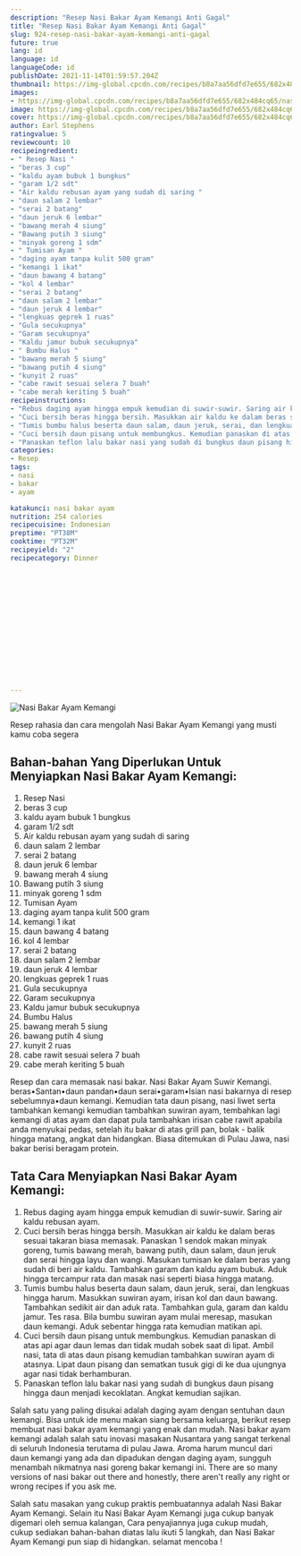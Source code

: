 ```yaml
---
description: "Resep Nasi Bakar Ayam Kemangi Anti Gagal"
title: "Resep Nasi Bakar Ayam Kemangi Anti Gagal"
slug: 924-resep-nasi-bakar-ayam-kemangi-anti-gagal
future: true
lang: id
language: id
languageCode: id
publishDate: 2021-11-14T01:59:57.204Z 
thumbnail: https://img-global.cpcdn.com/recipes/b8a7aa56dfd7e655/682x484cq65/nasi-bakar-ayam-kemangi-foto-resep-utama.webp
images:
- https://img-global.cpcdn.com/recipes/b8a7aa56dfd7e655/682x484cq65/nasi-bakar-ayam-kemangi-foto-resep-utama.webp
image: https://img-global.cpcdn.com/recipes/b8a7aa56dfd7e655/682x484cq65/nasi-bakar-ayam-kemangi-foto-resep-utama.webp
cover: https://img-global.cpcdn.com/recipes/b8a7aa56dfd7e655/682x484cq65/nasi-bakar-ayam-kemangi-foto-resep-utama.webp
author: Earl Stephens
ratingvalue: 5
reviewcount: 10
recipeingredient:
- " Resep Nasi "
- "beras 3 cup"
- "kaldu ayam bubuk 1 bungkus"
- "garam 1/2 sdt"
- "Air kaldu rebusan ayam yang sudah di saring "
- "daun salam 2 lembar"
- "serai 2 batang"
- "daun jeruk 6 lembar"
- "bawang merah 4 siung"
- "Bawang putih 3 siung"
- "minyak goreng 1 sdm"
- " Tumisan Ayam "
- "daging ayam tanpa kulit 500 gram"
- "kemangi 1 ikat"
- "daun bawang 4 batang"
- "kol 4 lembar"
- "serai 2 batang"
- "daun salam 2 lembar"
- "daun jeruk 4 lembar"
- "lengkuas geprek 1 ruas"
- "Gula secukupnya"
- "Garam secukupnya"
- "Kaldu jamur bubuk secukupnya"
- " Bumbu Halus "
- "bawang merah 5 siung"
- "bawang putih 4 siung"
- "kunyit 2 ruas"
- "cabe rawit sesuai selera 7 buah"
- "cabe merah keriting 5 buah"
recipeinstructions:
- "Rebus daging ayam hingga empuk kemudian di suwir-suwir. Saring air kaldu rebusan ayam."
- "Cuci bersih beras hingga bersih. Masukkan air kaldu ke dalam beras sesuai takaran biasa memasak. Panaskan 1 sendok makan minyak goreng, tumis bawang merah, bawang putih, daun salam, daun jeruk dan serai hingga layu dan wangi. Masukan tumisan ke dalam beras yang sudah di beri air kaldu. Tambahkan garam dan kaldu ayam bubuk. Aduk hingga tercampur rata dan masak nasi seperti biasa hingga matang."
- "Tumis bumbu halus beserta daun salam, daun jeruk, serai, dan lengkuas hingga harum. Masukkan suwiran ayam, irisan kol dan daun bawang. Tambahkan sedikit air dan aduk rata. Tambahkan gula, garam dan kaldu jamur. Tes rasa. Bila bumbu suwiran ayam mulai meresap, masukan daun kemangi. Aduk sebentar hingga rata kemudian matikan api."
- "Cuci bersih daun pisang untuk membungkus. Kemudian panaskan di atas api agar daun lemas dan tidak mudah sobek saat di lipat. Ambil nasi, tata di atas daun pisang kemudian tambahkan suwiran ayam di atasnya. Lipat daun pisang dan sematkan tusuk gigi di ke dua ujungnya agar nasi tidak berhamburan."
- "Panaskan teflon lalu bakar nasi yang sudah di bungkus daun pisang hingga daun menjadi kecoklatan. Angkat kemudian sajikan."
categories:
- Resep
tags:
- nasi
- bakar
- ayam

katakunci: nasi bakar ayam 
nutrition: 254 calories
recipecuisine: Indonesian
preptime: "PT38M"
cooktime: "PT32M"
recipeyield: "2"
recipecategory: Dinner


     
    
    
    
    
    
    
    
    
    
    
      
    
---
```



![Nasi Bakar Ayam Kemangi](https://img-global.cpcdn.com/recipes/b8a7aa56dfd7e655/682x484cq65/nasi-bakar-ayam-kemangi-foto-resep-utama.webp)

Resep rahasia dan cara mengolah  Nasi Bakar Ayam Kemangi yang musti kamu coba segera

<!--inarticleads1-->

## Bahan-bahan Yang Diperlukan Untuk Menyiapkan Nasi Bakar Ayam Kemangi:

1.  Resep Nasi 
1. beras 3 cup
1. kaldu ayam bubuk 1 bungkus
1. garam 1/2 sdt
1. Air kaldu rebusan ayam yang sudah di saring 
1. daun salam 2 lembar
1. serai 2 batang
1. daun jeruk 6 lembar
1. bawang merah 4 siung
1. Bawang putih 3 siung
1. minyak goreng 1 sdm
1.  Tumisan Ayam 
1. daging ayam tanpa kulit 500 gram
1. kemangi 1 ikat
1. daun bawang 4 batang
1. kol 4 lembar
1. serai 2 batang
1. daun salam 2 lembar
1. daun jeruk 4 lembar
1. lengkuas geprek 1 ruas
1. Gula secukupnya
1. Garam secukupnya
1. Kaldu jamur bubuk secukupnya
1.  Bumbu Halus 
1. bawang merah 5 siung
1. bawang putih 4 siung
1. kunyit 2 ruas
1. cabe rawit sesuai selera 7 buah
1. cabe merah keriting 5 buah

Resep dan cara memasak nasi bakar. Nasi Bakar Ayam Suwir Kemangi. beras•Santan•daun pandan•daun serai•garam•Isian nasi bakarnya di resep sebelumnya•daun kemangi. Kemudian tata daun pisang, nasi liwet serta tambahkan kemangi kemudian tambahkan suwiran ayam, tembahkan lagi kemangi di atas ayam dan dapat pula tambahkan irisan cabe rawit apabila anda menyukai pedas, setelah itu bakar di atas grill pan, bolak - balik hingga matang, angkat dan hidangkan. Biasa ditemukan di Pulau Jawa, nasi bakar berisi beragam protein. 

<!--inarticleads2-->

## Tata Cara Menyiapkan Nasi Bakar Ayam Kemangi:

1. Rebus daging ayam hingga empuk kemudian di suwir-suwir. Saring air kaldu rebusan ayam.
1. Cuci bersih beras hingga bersih. Masukkan air kaldu ke dalam beras sesuai takaran biasa memasak. Panaskan 1 sendok makan minyak goreng, tumis bawang merah, bawang putih, daun salam, daun jeruk dan serai hingga layu dan wangi. Masukan tumisan ke dalam beras yang sudah di beri air kaldu. Tambahkan garam dan kaldu ayam bubuk. Aduk hingga tercampur rata dan masak nasi seperti biasa hingga matang.
1. Tumis bumbu halus beserta daun salam, daun jeruk, serai, dan lengkuas hingga harum. Masukkan suwiran ayam, irisan kol dan daun bawang. Tambahkan sedikit air dan aduk rata. Tambahkan gula, garam dan kaldu jamur. Tes rasa. Bila bumbu suwiran ayam mulai meresap, masukan daun kemangi. Aduk sebentar hingga rata kemudian matikan api.
1. Cuci bersih daun pisang untuk membungkus. Kemudian panaskan di atas api agar daun lemas dan tidak mudah sobek saat di lipat. Ambil nasi, tata di atas daun pisang kemudian tambahkan suwiran ayam di atasnya. Lipat daun pisang dan sematkan tusuk gigi di ke dua ujungnya agar nasi tidak berhamburan.
1. Panaskan teflon lalu bakar nasi yang sudah di bungkus daun pisang hingga daun menjadi kecoklatan. Angkat kemudian sajikan.


Salah satu yang paling disukai adalah daging ayam dengan sentuhan daun kemangi. Bisa untuk ide menu makan siang bersama keluarga, berikut resep membuat nasi bakar ayam kemangi yang enak dan mudah. Nasi bakar ayam kemangi adalah salah satu inovasi masakan Nusantara yang sangat terkenal di seluruh Indonesia terutama di pulau Jawa. Aroma harum muncul dari daun kemangi yang ada dan dipadukan dengan daging ayam, sungguh menambah nikmatnya nasi goreng bakar kemangi ini. There are so many versions of nasi bakar out there and honestly, there aren&#39;t really any right or wrong recipes if you ask me. 

Salah satu masakan yang cukup praktis pembuatannya adalah  Nasi Bakar Ayam Kemangi. Selain itu  Nasi Bakar Ayam Kemangi  juga cukup banyak digemari oleh semua kalangan, Cara penyajiannya juga cukup mudah, cukup sediakan bahan-bahan diatas lalu ikuti 5 langkah, dan  Nasi Bakar Ayam Kemangi  pun siap di hidangkan. selamat mencoba !
